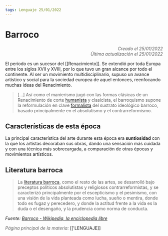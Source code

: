 ```yaml
---
tags: Lenguaje 25/01/2022
---
```


# Barroco
<div style="text-align: right; opacity: 0.7; font-style: italic;">Creado el 25/01/2022</div>
<div style="text-align: right; opacity: 0.7; font-style: italic;">Última actualización el 25/01/2022</div>

 El período es un sucesor del [[Renacimiento]]. Se extendió por toda Europa entre los siglos XVII y XVIII, por lo que tuvo un gran alcance por todo el continente. 
Al ser un movimiento multidisciplinario, supuso un avance artístico y social para la sociedad europea de aquel entonces, reenfocando muchas ideas del Renacimiento.

> [...] Así como el manierismo jugó con las formas clásicas de un Renacimiento de corte [humanista](https://es.wikipedia.org/wiki/Humanista "Humanista") y clasicista, el barroquismo supone la reformulación en clave [formalista](https://es.wikipedia.org/wiki/Formalismo_(arte) "Formalismo (arte)") del sustrato ideológico barroco, basado principalmente en el absolutismo y el contrarreformismo.


## Características de esta época

La principal característica del arte durante esta época era **suntiosidad** con la que los artistas decoraban sus obras, dando una sensación más cuidada y con una técnica más sobrecargada, a comparación de otras épocas y movimientos artísticos.

## Literatura barroca

> La [literatura barroca](https://es.wikipedia.org/wiki/Literatura_del_Barroco "Literatura del Barroco"), como el resto de las artes, se desarrolló bajo preceptos políticos absolutistas y religiosos contrarreformistas, y se caracterizó principalmente por el escepticismo y el pesimismo, con una visión de la vida planteada como lucha, sueño o mentira, donde todo es fugaz y perecedero, y donde la actitud frente a la vida es la duda o el desengaño, y la prudencia como norma de conducta.

*Fuente: [Barroco - Wikipedia, la enciclopedia libre](https://es.wikipedia.org/wiki/Barroco#Literatura)*

<span style="opacity: 0.7; font-style: italic;">Página principal de la materia:</span> [['LENGUAJE]]